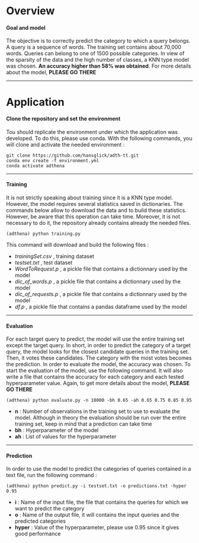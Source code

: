 # Overview

#### **Goal and model** 
The objective is to correctly predict the category to which a query belongs. A query is a sequence of words. The training set contains about 70,000 words. Queries can belong to one of 1500 possible categories. In view of the sparsity of the data and the high number of classes, a KNN type model was chosen. **An accuracy higher than 58% was obtained**. For more details about the model, **PLEASE GO THERE**


***

# Application


#### **Clone the repository and set the environment**
Tou should replicate the environment under which the application was developed. To do this, please use conda. With the following commands, you will clone and activate the needed environment :

```
git clone https://github.com/hansglick/adth-tt.git
conda env create -f environment.yml
conda activate adthena
```

***

#### **Training**

It is not strictly speaking about training since it is a KNN type model. However, the model requires several statistics saved in dictionaries. The commands below allow to download the data and to build these statistics. However, be aware that this operation can take time. Moreover, it is not necessary to do it, the repository already contains already the needed files.

```
(adthena) python training.py
```

This command will download and build the following files : 

 * *trainingSet.csv* , training dataset
 * *testset.txt* , test dataset
 * *WordToRequest.p* , a pickle file that contains a dictionnary used by the model
 * *dic_of_words.p* , a pickle file that contains a dictionnary used by the model
 * *dic_of_requests.p* , a pickle file that contains a dictionnary used by the model
 * *df.p* , a pickle file that contains a pandas dataframe used by the model

***

#### **Evaluation**

For each target query to predict, the model will use the entire training set except the target query. In short, in order to predict the category of a target query, the model looks for the closest candidate queries in the training set. Then, it votes these candidates. The category with the most votes becomes the prediction. In order to evaluate the model, the accuracy was chosen. To start the evaluation of the model, use the following command. It will also write a file that contains the accuracy for each category and each tested hyperparameter value. Again, to get more details about the model, **PLEASE GO THERE**

```
(adthena) python evaluate.py -n 10000 -bh 0.65 -ah 0.65 0.75 0.85 0.95
```
 * **n** : Number of observations in the training set to use to evaluate the model. Although in theory the evaluation should be run over the entire training set, keep in mind that a prediction can take time
 * **bh** : Hyperparameter of the model
 * **ah** : List of values for the hyperparameter

***

#### **Prediction**

In order to use the model to predict the categories of queries contained in a text file, run the following command : 

```
(adthena) python predict.py -i testset.txt -o predictions.txt -hyper 0.95
```
 * **i** : Name of the input file, the file that contains the queries for which we want to predict the category
 * **o** : Name of the output file, it will contains the input queries and the predicted categories
 * **hyper** : Value of the hyperparameter, please use 0.95 since it gives good performance

